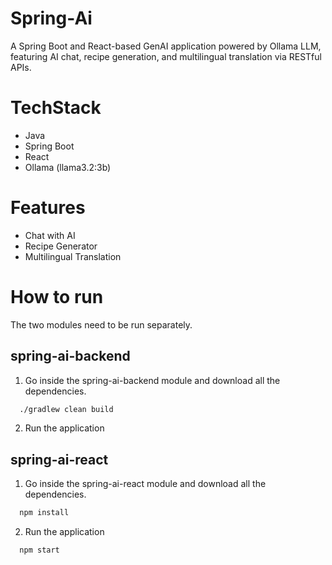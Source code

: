 # Spring-Ai
A Spring Boot and React-based GenAI application powered by Ollama LLM, featuring AI chat, recipe generation, and multilingual translation via RESTful APIs.

# TechStack
- Java
- Spring Boot
- React
- Ollama (llama3.2:3b)

# Features
- Chat with AI
- Recipe Generator
- Multilingual Translation

# How to run
The two modules need to be run separately.

## spring-ai-backend
1. Go inside the spring-ai-backend module and download all the dependencies. 
```bash
  ./gradlew clean build
```
 
2. Run the application

## spring-ai-react
1. Go inside the spring-ai-react module and download all the dependencies.
```bash
  npm install
```

2. Run the application
```bash
  npm start
```
